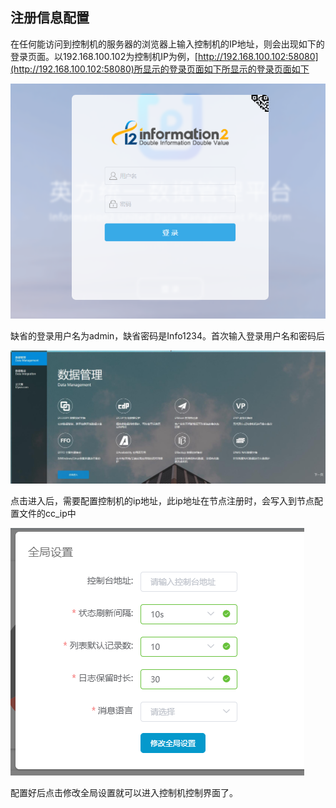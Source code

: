 ## 注册信息配置

在任何能访问到控制机的服务器的浏览器上输入控制机的IP地址，则会出现如下的登录页面。以192.168.100.102为控制机IP为例，[http://192.168.100.102:58080](http://192.168.100.102:58080)所显示的登录页面如下所显示的登录页面如下

![](/assets/V7.1.2019010805.png)

缺省的登录用户名为admin，缺省密码是Info1234。首次输入登录用户名和密码后

![](/assets/V7.1.2019010807.jpg)

点击进入后，需要配置控制机的ip地址，此ip地址在节点注册时，会写入到节点配置文件的cc_ip中

![](/assets/V7.1.2019010806.png)

配置好后点击修改全局设置就可以进入控制机控制界面了。

